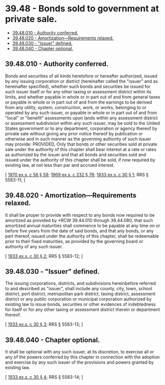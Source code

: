 # 39.48 - Bonds sold to government at private sale.
* [39.48.010 - Authority conferred.](#3948010---authority-conferred)
* [39.48.020 - Amortization—Requirements relaxed.](#3948020---amortizationrequirements-relaxed)
* [39.48.030 - "Issuer" defined.](#3948030---issuer-defined)
* [39.48.040 - Chapter optional.](#3948040---chapter-optional)
## 39.48.010 - Authority conferred.
Bonds and securities of all kinds heretofore or hereafter authorized, issued by any issuing corporation or district (hereinafter called the "issuer" and as hereinafter specified), whether such bonds and securities be issued for such issuer itself or for any other taxing or assessment district within its limits, and whether payable in whole or in part out of and from general taxes or payable in whole or in part out of and from the earnings to be derived from any utility, system, construction, work, or works, belonging to or operated by any such issuer, or payable in whole or in part out of and from "local" or "benefit" assessments upon lands within any assessment district or assessment subdivision within any such issuer, may be sold to the United States government or to any department, corporation or agency thereof by private sale without giving any prior notice thereof by publication or otherwise and in such manner as the governing authority of such issuer may provide: PROVIDED, Only that bonds or other securities sold at private sale under the authority of this chapter shall bear interest at a rate or rates as authorized by the issuer and that all bonds and securities sold and issued under the authority of this chapter shall be sold, if now required by existing law, at not less than par and accrued interest.

\[ [1970 ex.s. c 56 § 59](https://leg.wa.gov/CodeReviser/documents/sessionlaw/1970ex1c56.pdf?cite=1970%20ex.s.%20c%2056%20§%2059); [1969 ex.s. c 232 § 76](https://leg.wa.gov/CodeReviser/documents/sessionlaw/1969ex1c232.pdf?cite=1969%20ex.s.%20c%20232%20§%2076); [1933 ex.s. c 30 § 1](https://leg.wa.gov/CodeReviser/documents/sessionlaw/1933ex1c30.pdf?cite=1933%20ex.s.%20c%2030%20§%201); RRS § 5583-11; \]

## 39.48.020 - Amortization—Requirements relaxed.
It shall be proper to provide with respect to any bonds now required to be amortized as provided by *RCW 39.44.010 through 39.44.080, that such amortized annual maturities shall commence to be payable at any time on or before five years from the date of said bonds, and that any bonds, or any part thereof, issued under the authority of this chapter, shall be redeemable prior to their fixed maturities, as provided by the governing board or authority of any such issuer.

\[ [1933 ex.s. c 30 § 2](https://leg.wa.gov/CodeReviser/documents/sessionlaw/1933ex1c30.pdf?cite=1933%20ex.s.%20c%2030%20§%202); RRS § 5583-12; \]

## 39.48.030 - "Issuer" defined.
The issuing corporations, districts, and subdivisions hereinbefore referred to and described as "issuer", shall include any county, city, town, school district, port district, metropolitan park district, taxing district, assessment district or any public corporation or municipal corporation authorized by existing law to issue bonds, securities or other evidences of indebtedness for itself or for any other taxing or assessment district therein or department thereof.

\[ [1933 ex.s. c 30 § 3](https://leg.wa.gov/CodeReviser/documents/sessionlaw/1933ex1c30.pdf?cite=1933%20ex.s.%20c%2030%20§%203); RRS § 5583-13; \]

## 39.48.040 - Chapter optional.
It shall be optional with any such issuer, at its discretion, to exercise all or any of the powers conferred by this chapter in connection with the adoption and exercise by any such issuer of the provisions and powers granted by existing law.

\[ [1933 ex.s. c 30 § 4](https://leg.wa.gov/CodeReviser/documents/sessionlaw/1933ex1c30.pdf?cite=1933%20ex.s.%20c%2030%20§%204); RRS § 5583-14; \]

